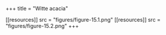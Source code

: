 +++
title = "Witte acacia"

[[resources]]
src = "figures/figure-15.1.png"
[[resources]]
src = "figures/figure-15.2.png"
+++
